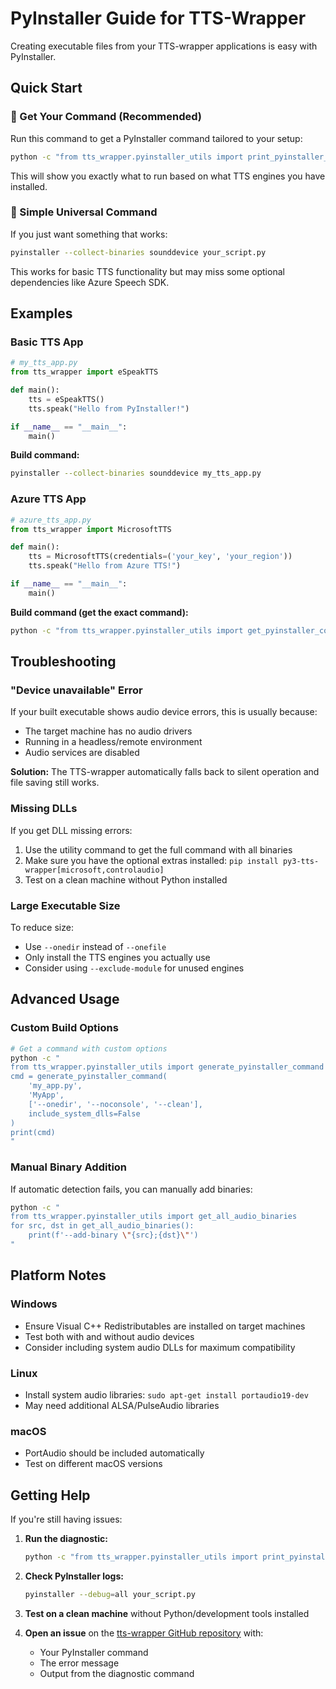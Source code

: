 # PyInstaller Guide for TTS-Wrapper

Creating executable files from your TTS-wrapper applications is easy with PyInstaller.

## Quick Start

### 🎯 Get Your Command (Recommended)

Run this command to get a PyInstaller command tailored to your setup:

```bash
python -c "from tts_wrapper.pyinstaller_utils import print_pyinstaller_help; print_pyinstaller_help()"
```

This will show you exactly what to run based on what TTS engines you have installed.

### 🚀 Simple Universal Command

If you just want something that works:

```bash
pyinstaller --collect-binaries sounddevice your_script.py
```

This works for basic TTS functionality but may miss some optional dependencies like Azure Speech SDK.

## Examples

### Basic TTS App
```python
# my_tts_app.py
from tts_wrapper import eSpeakTTS

def main():
    tts = eSpeakTTS()
    tts.speak("Hello from PyInstaller!")

if __name__ == "__main__":
    main()
```

**Build command:**
```bash
pyinstaller --collect-binaries sounddevice my_tts_app.py
```

### Azure TTS App
```python
# azure_tts_app.py
from tts_wrapper import MicrosoftTTS

def main():
    tts = MicrosoftTTS(credentials=('your_key', 'your_region'))
    tts.speak("Hello from Azure TTS!")

if __name__ == "__main__":
    main()
```

**Build command (get the exact command):**
```bash
python -c "from tts_wrapper.pyinstaller_utils import get_pyinstaller_command; print(get_pyinstaller_command('azure_tts_app.py', 'AzureTTSApp'))"
```

## Troubleshooting

### "Device unavailable" Error
If your built executable shows audio device errors, this is usually because:
- The target machine has no audio drivers
- Running in a headless/remote environment
- Audio services are disabled

**Solution:** The TTS-wrapper automatically falls back to silent operation and file saving still works.

### Missing DLLs
If you get DLL missing errors:
1. Use the utility command to get the full command with all binaries
2. Make sure you have the optional extras installed: `pip install py3-tts-wrapper[microsoft,controlaudio]`
3. Test on a clean machine without Python installed

### Large Executable Size
To reduce size:
- Use `--onedir` instead of `--onefile`
- Only install the TTS engines you actually use
- Consider using `--exclude-module` for unused engines

## Advanced Usage

### Custom Build Options
```bash
# Get a command with custom options
python -c "
from tts_wrapper.pyinstaller_utils import generate_pyinstaller_command
cmd = generate_pyinstaller_command(
    'my_app.py', 
    'MyApp',
    ['--onedir', '--noconsole', '--clean'],
    include_system_dlls=False
)
print(cmd)
"
```

### Manual Binary Addition
If automatic detection fails, you can manually add binaries:
```bash
python -c "
from tts_wrapper.pyinstaller_utils import get_all_audio_binaries
for src, dst in get_all_audio_binaries():
    print(f'--add-binary \"{src};{dst}\"')
"
```

## Platform Notes

### Windows
- Ensure Visual C++ Redistributables are installed on target machines
- Test both with and without audio devices
- Consider including system audio DLLs for maximum compatibility

### Linux
- Install system audio libraries: `sudo apt-get install portaudio19-dev`
- May need additional ALSA/PulseAudio libraries

### macOS
- PortAudio should be included automatically
- Test on different macOS versions

## Getting Help

If you're still having issues:

1. **Run the diagnostic:**
   ```bash
   python -c "from tts_wrapper.pyinstaller_utils import print_pyinstaller_help; print_pyinstaller_help()"
   ```

2. **Check PyInstaller logs:**
   ```bash
   pyinstaller --debug=all your_script.py
   ```

3. **Test on a clean machine** without Python/development tools installed

4. **Open an issue** on the [tts-wrapper GitHub repository](https://github.com/willwade/tts-wrapper) with:
   - Your PyInstaller command
   - The error message
   - Output from the diagnostic command
